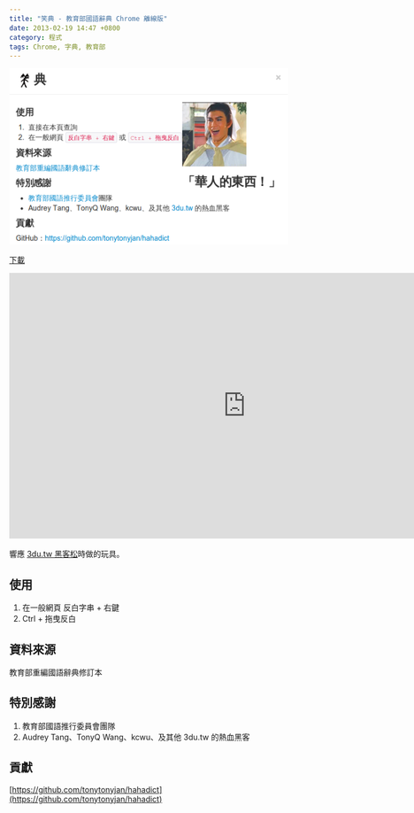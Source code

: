 ```yaml
---
title: "笑典 - 教育部國語辭典 Chrome 離線版"
date: 2013-02-19 14:47 +0800
category: 程式
tags: Chrome, 字典, 教育部
---
```


![](/images/hahadict2.png)

[下載](https://chrome.google.com/webstore/detail/%E7%AC%91%E5%85%B8/ppgggcmomnpmeikbpaelmefpjfnmaidk)

<iframe width="853" height="480" src="http://www.youtube.com/embed/oetCzmsT6IY" frameborder="0" allowfullscreen></iframe>

響應 [3du.tw 黑客松](http://www.facebook.com/photo.php?fbid=500331380008153&set=a.456791061028852.107377.454607821247176&type=1)時做的玩具。

## 使用
1.  在一般網頁 反白字串 + 右鍵
2.  Ctrl + 拖曳反白

## 資料來源

教育部重編國語辭典修訂本

## 特別感謝

1.  教育部國語推行委員會團隊
2.  Audrey Tang、TonyQ Wang、kcwu、及其他 3du.tw 的熱血黑客

## 貢獻

[https://github.com/tonytonyjan/hahadict](https://github.com/tonytonyjan/hahadict)
